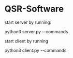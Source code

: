 # QSR-Software
start server by running:

python3 server.py --commands

start client by running

python3 client.py --commands
